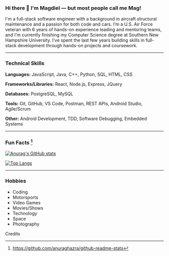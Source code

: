 ### Hi there 👋 I'm Magdiel — but most people call me Mag!

I'm a full-stack software engineer with a background in aircraft structural maintenance and a passion for both code and cars. I’m a U.S. Air Force veteran with 6 years of hands-on experience leading and mentoring teams, and I'm currently finishing my Computer Science degree at Southern New Hampshire University. I’ve spent the last few years building skills in full-stack development through hands-on projects and coursework.

***

### Technical Skills
**Languages:** JavaScript, Java, C++, Python, SQL, HTML, CSS

**Frameworks/Libraries:** React, Node.js, Express, JQuery

**Databases:** PostgreSQL, MySQL

**Tools:** Git, GitHub, VS Code, Postman, REST APIs, Android Studio, Agile/Scrum

**Other:** Android Development, TDD, Software Debugging, Embedded Systems

***

### Fun Facts [^1]

[![Anurag's GitHub stats](https://github-readme-stats.vercel.app/api?username=magdielrosario97&count_private=true&show_icons=true&theme=synthwave)](https://github.com/anuraghazra/github-readme-stats)

[![Top Langs](https://github-readme-stats.vercel.app/api/top-langs/?username=magdielrosario97&theme=synthwave)](https://github.com/anuraghazra/github-readme-stats)


***

### Hobbies
- Coding
- Motorsports
- Video Games
- Movies/Shows
- Technology
- Space
- Photography

Credits
[^1]: https://github.com/anuraghazra/github-readme-stats
<!--
**magdielrosario97/magdielrosario97** is a ✨ _special_ ✨ repository because its `README.md` (this file) appears on your GitHub profile.

Here are some ideas to get you started:

- 🔭 I’m currently working on ...
- 🌱 I’m currently learning ...
- 👯 I’m looking to collaborate on ...
- 🤔 I’m looking for help with ...
- 💬 Ask me about ...
- 📫 How to reach me: ...
- 😄 Pronouns: ...
- ⚡ Fun fact: ...
-->
